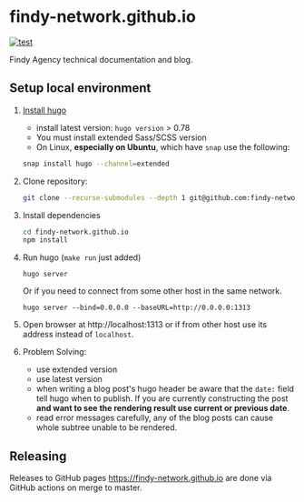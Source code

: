 # findy-network.github.io

[![test](https://github.com/findy-network/findy-network.github.io/actions/workflows/test.yml/badge.svg?branch=dev)](https://github.com/findy-network/findy-network.github.io/actions/workflows/test.yml)

Findy Agency technical documentation and blog.

## Setup local environment

1. [Install hugo](https://gohugo.io/getting-started/installing/)

   - install latest version: `hugo version` > 0.78
   - You must install extended Sass/SCSS version
   - On Linux, **especially on Ubuntu**, which have `snap` use the following:

   ```sh
   snap install hugo --channel=extended
   ```

1. Clone repository:

   ```bash
   git clone --recurse-submodules --depth 1 git@github.com:findy-network/findy-network.github.io.git
   ```

1. Install dependencies

   ```bash
   cd findy-network.github.io
   npm install
   ```

1. Run hugo (`make run` just added)

   ```
   hugo server
   ```

   Or if you need to connect from some other host in the same network.

   ```
   hugo server --bind=0.0.0.0 --baseURL=http://0.0.0.0:1313
   ```

1. Open browser at http://localhost:1313 or if from other host use its address
   instead of `localhost`.

1. Problem Solving:
   - use extended version
   - use latest version
   - when writing a blog post's hugo header be aware that the `date:` field tell
     hugo when to publish. If you are currently constructing the post **and want
     to see the rendering result use current or previous date**.
   - read error messages carefully, any of the blog posts can cause whole
     subtree unable to be rendered.

## Releasing

Releases to GitHub pages https://findy-network.github.io are done via GitHub actions on merge to master.
